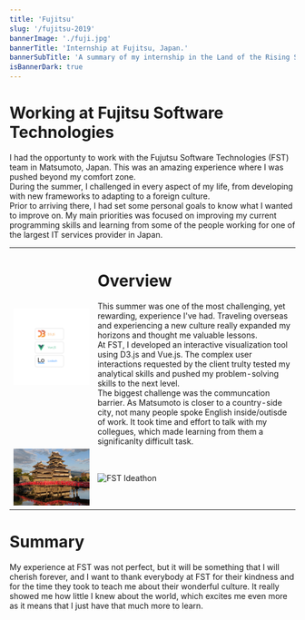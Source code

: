 ```yaml
---
title: 'Fujitsu'
slug: '/fujitsu-2019'
bannerImage: './fuji.jpg'
bannerTitle: 'Internship at Fujitsu, Japan.'
bannerSubTitle: 'A summary of my internship in the Land of the Rising Sun'
isBannerDark: true
---
```




# Working at Fujitsu Software Technologies 


I had the opportunty to work with the Fujutsu Software Technologies (FST) team in Matsumoto, Japan. This was an amazing experience where I was pushed beyond my comfort zone.  
During the summer, I challenged in every aspect of my life, from developing with new frameworks to adapting to a foreign culture.  
Prior to arriving there, I had set some personal goals to know what I wanted to improve on. My main priorities was focused on improving my current programming skills and learning from some of the people working for one of the largest IT services provider in Japan.  



|||
|------------- | -------------|
| ![](./stack.png "FST Ideathon")  |   <h1>Overview</h1>This summer was one of the most challenging, yet rewarding, experience I've had. Traveling overseas and experiencing a new culture really expanded my horizons and thought me valuable lessons. <br> At FST, I developed an interactive visualization tool using D3.js and Vue.js. The complex user interactions requested by the client trulty tested my analytical skills and pushed my problem-solving skills to the next level. <br> The biggest challenge was the communcation barrier. As Matsumoto is closer to a country-side city, not many people spoke English inside/outisde of work. It took time and effort to talk with my collegues, which made learning from them a significanlty difficult task.  |
| ![](./matsumoto-castle.jpg "Matsumoto Castle") | ![](./fst_ideathon.JPG "FST Ideathon") 



# Summary

My experience at FST was not perfect, but it will be something that I will cherish forever, and I want to thank everybody at FST for their kindness and for the time they took to teach me about their wonderful culture. It really showed me how little I knew about the world, which excites me even more as it means that I just have that much more to learn.
